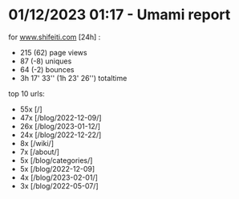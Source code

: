 # 01/12/2023 01:17 - Umami report
for www.shifeiti.com [24h] :

 - 215 (62) page views
 - 87 (-8) uniques
 - 64 (-2) bounces
 - 3h 17' 33'' (1h 23' 26'') totaltime


top 10 urls:
 - 55x [/]
 - 47x [/blog/2022-12-09/]
 - 26x [/blog/2023-01-12/]
 - 24x [/blog/2022-12-22/]
 - 8x [/wiki/]
 - 7x [/about/]
 - 5x [/blog/categories/]
 - 5x [/blog/2022-12-09]
 - 4x [/blog/2023-02-01/]
 - 3x [/blog/2022-05-07/]


